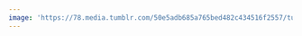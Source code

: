 ```yaml
---
image: 'https://78.media.tumblr.com/50e5adb685a765bed482c434516f2557/tumblr_p8ibrb8Pgz1tbdx3so1_1280.jpg'
---
```

